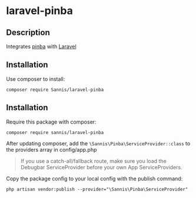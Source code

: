 # laravel-pinba

## Description

Integrates [pinba](http://pinba.org/ "Pinba site")
with [Laravel](https://laravel.com "Laravel site")

## Installation

Use composer to install:

`composer require Sannis/laravel-pinba`

## Installation

Require this package with composer:

    composer require sannis/laravel-pinba

After updating composer, add the `\Sannis\Pinba\ServiceProvider::class` to the providers array in config/app.php

> If you use a catch-all/fallback route, make sure you load the Debugbar ServiceProvider before your own App ServiceProviders.

Copy the package config to your local config with the publish command:

    php artisan vendor:publish --provider="\Sannis\Pinba\ServiceProvider"
